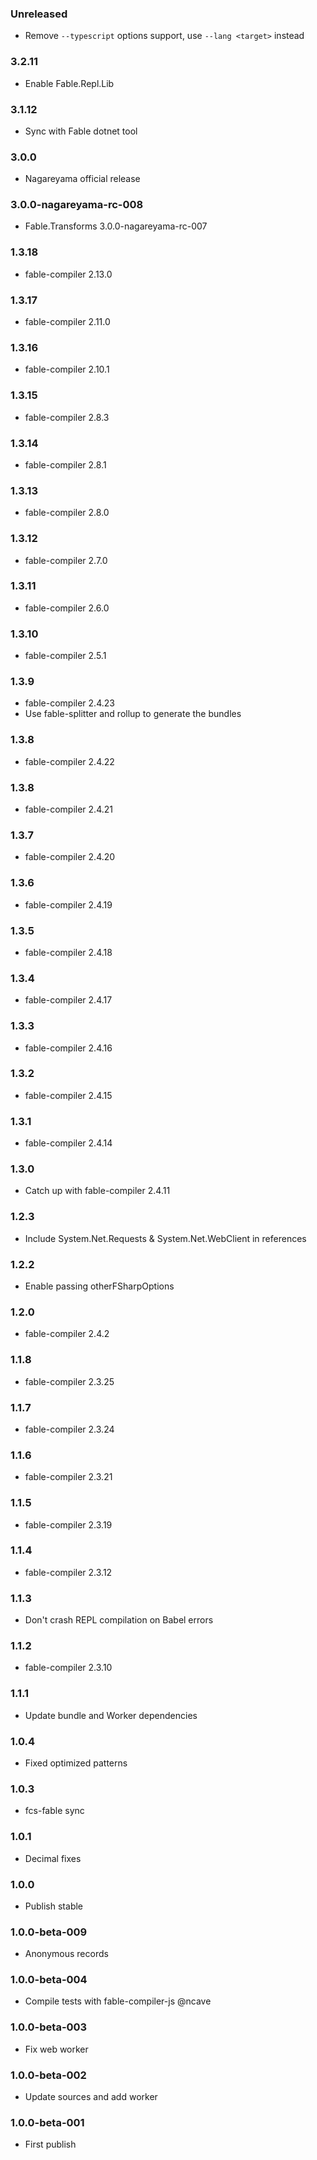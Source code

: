 ### Unreleased

* Remove `--typescript` options support, use `--lang <target>` instead

### 3.2.11

* Enable Fable.Repl.Lib

### 3.1.12

* Sync with Fable dotnet tool

### 3.0.0

* Nagareyama official release

### 3.0.0-nagareyama-rc-008

* Fable.Transforms 3.0.0-nagareyama-rc-007

### 1.3.18

* fable-compiler 2.13.0

### 1.3.17

* fable-compiler 2.11.0

### 1.3.16

* fable-compiler 2.10.1

### 1.3.15

* fable-compiler 2.8.3

### 1.3.14

* fable-compiler 2.8.1

### 1.3.13

* fable-compiler 2.8.0

### 1.3.12

* fable-compiler 2.7.0

### 1.3.11

* fable-compiler 2.6.0

### 1.3.10

* fable-compiler 2.5.1

### 1.3.9

* fable-compiler 2.4.23
* Use fable-splitter and rollup to generate the bundles

### 1.3.8

* fable-compiler 2.4.22

### 1.3.8

* fable-compiler 2.4.21

### 1.3.7

* fable-compiler 2.4.20

### 1.3.6

* fable-compiler 2.4.19

### 1.3.5

* fable-compiler 2.4.18

### 1.3.4

* fable-compiler 2.4.17

### 1.3.3

* fable-compiler 2.4.16

### 1.3.2

* fable-compiler 2.4.15

### 1.3.1

* fable-compiler 2.4.14

### 1.3.0

* Catch up with fable-compiler 2.4.11

### 1.2.3

* Include System.Net.Requests & System.Net.WebClient in references

### 1.2.2

* Enable passing otherFSharpOptions

### 1.2.0

* fable-compiler 2.4.2

### 1.1.8

* fable-compiler 2.3.25

### 1.1.7

* fable-compiler 2.3.24

### 1.1.6

* fable-compiler 2.3.21

### 1.1.5

* fable-compiler 2.3.19

### 1.1.4

* fable-compiler 2.3.12

### 1.1.3

* Don't crash REPL compilation on Babel errors

### 1.1.2

* fable-compiler 2.3.10

### 1.1.1

* Update bundle and Worker dependencies

### 1.0.4

* Fixed optimized patterns

### 1.0.3

* fcs-fable sync

### 1.0.1

* Decimal fixes

### 1.0.0

* Publish stable

### 1.0.0-beta-009

* Anonymous records

### 1.0.0-beta-004

* Compile tests with fable-compiler-js @ncave

### 1.0.0-beta-003

* Fix web worker

### 1.0.0-beta-002

* Update sources and add worker

### 1.0.0-beta-001

* First publish
